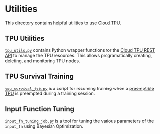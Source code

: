 # Utilities

This directory contains helpful utilities to use [Cloud TPU](https://cloud.google.com/tpu/).


## TPU Utilities

[`tpu_utils.py`](tpu_utils.py) contains Python wrapper functions for the [Cloud TPU REST API](https://cloud.google.com/tpu/docs/reference/rest/) to manage the TPU resources.  This allows programatically creating, deleting, and monitoring TPU nodes.


## TPU Survival Training

[`tpu_survival_job.py`](survival/tpu_survival_job.py) is a script for resuming training when a [preemptible TPU](https://cloud.google.com/tpu/docs/preemptible) is preempted during a training session.


## Input Function Tuning

[`input_fn_tuning_job.py`](input_fn_tuning/input_fn_tuning_job.py) is a tool for tuning the various parameters of the `input_fn` using Bayesian Optimization.
